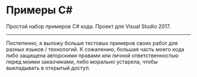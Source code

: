 # Примеры C#

Простой набор примеров C# кода. Проект для Visual Studio 2017.

---

Постепенно, я выложу больше тестовых примеров своих работ для разных языков / технологий. К сожалению, большая часть моего кода либо защищена авторскими правами или личной ответственностью перед моими заказчиками, либо морально устарела, чтобы выкладывать в открытый доступ.
